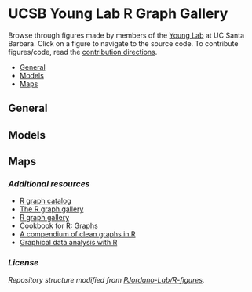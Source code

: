 # UCSB Young Lab R Graph Gallery

Browse through figures made by members of the [Young Lab](https://young-lab.eemb.ucsb.edu/) at UC Santa Barbara. Click on a figure to navigate to the source code. To contribute figures/code, read the [contribution directions](https://github.com/ucsbyounglab/figure-inspiration/blob/master/contributing.md).

- [General](#general)
- [Models](#models)
- [Maps](#maps)

## General

## Models

## Maps

### *Additional resources*

- [R graph catalog](http://shiny.stat.ubc.ca/r-graph-catalog/)
- [The R graph gallery](http://www.r-graph-gallery.com/)
- [R graph gallery](http://rgraphgallery.blogspot.com/)
- [Cookbook for R: Graphs](http://www.cookbook-r.com/Graphs/)
- [A compendium of clean graphs in R](http://shinyapps.org/apps/RGraphCompendium/index.php)
- [Graphical data analysis with R](http://www.gradaanwr.net/)

### *License*

*Repository structure modified from [PJordano-Lab/R-figures](https://github.com/PJordano-Lab/R-figures).*
